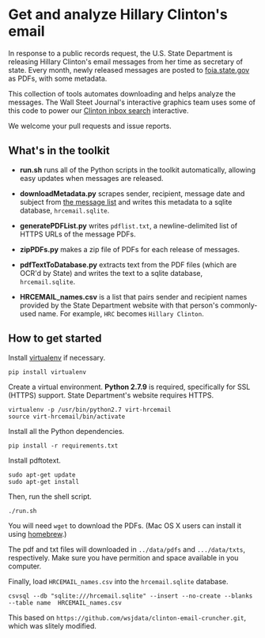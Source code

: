 # Get and analyze Hillary Clinton's email

In response to a public records request, the U.S. State Department is releasing Hillary Clinton's email messages from her time as secretary of state. Every month, newly released messages are posted to [foia.state.gov](https://foia.state.gov/) as PDFs, with some metadata.

This collection of tools automates downloading and helps analyze the messages. The Wall Steet Journal's interactive graphics team uses some of this code to power our [Clinton inbox search](http://graphics.wsj.com/hillary-clinton-email-documents/) interactive.

We welcome your pull requests and issue reports.

## What's in the toolkit
* **run.sh** runs all of the Python scripts in the toolkit automatically, allowing easy updates when messages are released.

* **downloadMetadata.py** scrapes sender, recipient, message date and subject from [the message list](https://foia.state.gov/Search/Results.aspx?collection=Clinton_Email) and writes this metadata to a sqlite database, `hrcemail.sqlite`.
* **generatePDFList.py** writes `pdflist.txt`, a newline-delimited list of HTTPS URLs of the message PDFs.
* **zipPDFs.py** makes a zip file of PDFs for each release of messages.
* **pdfTextToDatabase.py** extracts text from the PDF files (which are OCR'd by State) and writes the text to a sqlite database, `hrcemail.sqlite`.

* **HRCEMAIL_names.csv** is a list that pairs sender and recipient names provided by the State Department website with that person's commonly-used name. For example, `HRC` becomes `Hillary Clinton`.

## How to get started

Install [virtualenv](http://docs.python-guide.org/en/latest/dev/virtualenvs/) if necessary.
```
pip install virtualenv
```

Create a virtual environment. **Python 2.7.9** is required, specifically for SSL (HTTPS) support. State Department's website requires HTTPS.
```
virtualenv -p /usr/bin/python2.7 virt-hrcemail
source virt-hrcemail/bin/activate
```

Install all the Python dependencies. 
```
pip install -r requirements.txt
```

Install pdftotext.
```
sudo apt-get update
sudo apt-get install

```

Then, run the shell script.

```
./run.sh
```

You will need `wget` to download the PDFs. (Mac OS X users can install it using [homebrew](http://brew.sh/).)

The pdf and txt files will downloaded  in ```../data/pdfs``` and ```.../data/txts```, respectively. Make sure you have permition and space available in you computer.


Finally, load `HRCEMAIL_names.csv` into the `hrcemail.sqlite` database.
```
csvsql --db "sqlite:///hrcemail.sqlite" --insert --no-create --blanks --table name  HRCEMAIL_names.csv 
```


This based on ```https://github.com/wsjdata/clinton-email-cruncher.git```, which was slitely modified.